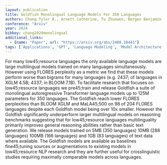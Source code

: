 ```yaml
---
layout: publication
title: Goldfish Monolingual Language Models For 350 Languages
authors: Chang Tyler A., Arnett Catherine, Tu Zhuowen, Bergen Benjamin K.
conference: "Arxiv"
year: 2024
bibkey: chang2024monolingual
additional_links:
  - {name: "Paper", url: "https://arxiv.org/abs/2408.10441"}
tags: ['Applications', 'GPT', 'Language Modeling', 'Model Architecture', 'Pretraining Methods', 'Transformer']
---
```

For many low45;resource languages the only available language models are large multilingual models trained on many languages simultaneously. However using FLORES perplexity as a metric we find that these models perform worse than bigrams for many languages (e.g. 2437; of languages in XGLM 4.5B; 4337; in BLOOM 7.1B). To facilitate research that focuses on low45;resource languages we pre45;train and release Goldfish a suite of monolingual autoregressive Transformer language models up to 125M parameters for 350 languages. The Goldfish reach lower FLORES perplexities than BLOOM XGLM and MaLA45;500 on 98 of 204 FLORES languages despite each Goldfish model being over 10x smaller. However the Goldfish significantly underperform larger multilingual models on reasoning benchmarks suggesting that for low45;resource languages multilinguality primarily improves general reasoning abilities rather than basic text generation. We release models trained on 5MB (350 languages) 10MB (288 languages) 100MB (166 languages) and 1GB (83 languages) of text data where available. The Goldfish models are available as baselines fine45;tuning sources or augmentations to existing models in low45;resource NLP research and they are further useful for crosslinguistic studies requiring maximally comparable models across languages.
